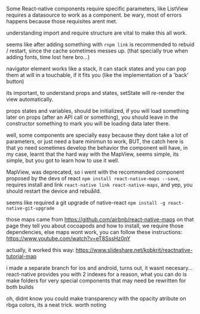 
Some React-native components require specific parameters, like ListView requires a datasource to work as a component. be wary, most of errors happens because those requisites arent met.

understanding import and require structure are vital to make this all work.

seems like after adding something with `rnpm link` is recommended to rebuid / restart, since the cache sometimes messes up.
(that specially true when adding fonts, time lost here bro...)


navigator element works like a stack, it can stack states and you can pop them at will in a touchable, if it fits you (like the implementation of a 'back' button)


its important, to understand props and states, setState will re-render the view automatically.

props states and variables, should be initialized, if you will load something later on props (after an API call or something), you should leave in the constructor something to mark you will be loading data later there.

well, some components are specially easy because they dont take a lot of parameters, or just need a bare minimun to work, BUT, the catch here is that yo need sometimes develop the behavior the component will have, in my case, learnt that the hard way with the MapView, seems simple, its simple, but you got to learn how to use it well.

MapView, was deprecated, so i went with the recommended component proposed by the devs of react `npm install react-native-maps --save`,
requires install and link `react-native link react-native-maps`, and yep, you should restart the device and rebuåild.


seems like required a git upgrade of native-react
`npm install -g react-native-git-upgrade`

those maps came from https://github.com/airbnb/react-native-maps
on that page they tell you about cocoapods and how to install,
we require those dependencies, else maps wont work,
you can follow these instructions:
        https://www.youtube.com/watch?v=eT8SssHz0nY

actually, it worked this way:
    https://www.slideshare.net/kobkrit/reactnative-tutorial-map


i made a separate branch for ios and android, turns out, it wasnt necesary... react-native provides you with 2 indexes for a reason,
what you can do is make folders for very special components that may need be rewritten for both builds


oh, didnt know you could make transparency with the opacity atribute on rbga colors, its a neat trick. worth noting




